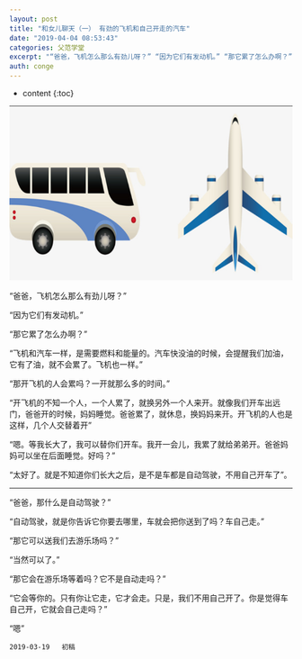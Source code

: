 ```yaml
---
layout: post
title: "和女儿聊天（一） 有劲的飞机和自己开走的汽车"
date: "2019-04-04 08:53:43"
categories: 父范学堂
excerpt: "“爸爸，飞机怎么那么有劲儿呀？” “因为它们有发动机。” “那它累了怎么办啊？” “飞机和汽车一样，是需要燃料和能量的。汽车快没油的时候，会提醒..."
auth: conge
---
```

* content
{:toc}

![ ](/assets/images/父范学堂/118382-af4e1af6d01b5575.png)

“爸爸，飞机怎么那么有劲儿呀？”

“因为它们有发动机。”

“那它累了怎么办啊？”

“飞机和汽车一样，是需要燃料和能量的。汽车快没油的时候，会提醒我们加油，它有了油，就不会累了。飞机也一样。”

“那开飞机的人会累吗？一开就那么多的时间。”

“开飞机的不知一个人，一个人累了，就换另外一个人来开。就像我们开车出远门，爸爸开的时候，妈妈睡觉。爸爸累了，就休息，换妈妈来开。开飞机的人也是这样，几个人交替着开”

“嗯。等我长大了，我可以替你们开车。我开一会儿，我累了就给弟弟开。爸爸妈妈可以坐在后面睡觉。好吗？”

“太好了。就是不知道你们长大之后，是不是车都是自动驾驶，不用自己开车了”。

---

“爸爸，那什么是自动驾驶？”

“自动驾驶，就是你告诉它你要去哪里，车就会把你送到了吗？车自己走。”

“那它可以送我们去游乐场吗？”

“当然可以了。”

“那它会在游乐场等着吗？它不是自动走吗？”

“它会等你的。只有你让它走，它才会走。只是，我们不用自己开了。你是觉得车自己开，它就会自己走吗？”

“嗯”

```
2019-03-19   初稿
```

